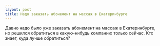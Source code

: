 ```yaml
---
layout: post 
title: Надо заказать абонемент на массаж в Екатеринбурге 
--- 
```

Давно надо было уже заказать абонемент на массаж в Екатеринбурге, но решился обратиться в какую-нибудь компанию только сейчас. Кто знает, куда лучше обратиться?